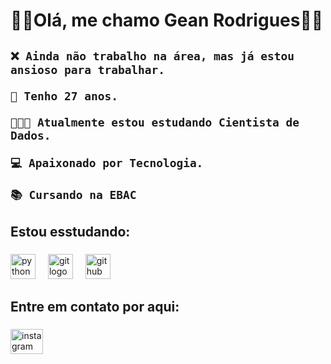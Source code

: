 <h1>👋🏻Olá, me chamo Gean Rodrigues👋🏻</h1>

###
  <body>
    <h2> 

    ❌ Ainda não trabalho na área, mas já estou ansioso para trabalhar.
  
    🎂 Tenho 27 anos.

    👨🏻‍🎓 Atualmente estou estudando Cientista de Dados. 

    💻 Apaixonado por Tecnologia.

    📚 Cursando na EBAC 
  </h2>
  </body>

<h2 align="left">Estou esstudando:</h2>

###

<div align="left">
   <img src="https://cdn.jsdelivr.net/gh/devicons/devicon/icons/python/python-original.svg" height="40" alt="python logo"  />
  <img width="12" />
   <img src="https://cdn.jsdelivr.net/gh/devicons/devicon/icons/git/git-original.svg" height="40" alt="git logo"  />
  <img width="12" />
  <img src="https://cdn.jsdelivr.net/gh/devicons/devicon/icons/github/github-original.svg" height="40" alt="github logo"  />
</div>

###

<h2 align="left">Entre em contato por aqui:</h2>

###

<div align="left">
  <a href="https://www.instagram.com/geannrodriguess/" target="_blank">
    <img src="https://raw.githubusercontent.com/maurodesouza/profile-readme-generator/master/src/assets/icons/social/instagram/default.svg" width="52" height="40" alt="instagram logo"  />
  </a>
</div>

###
